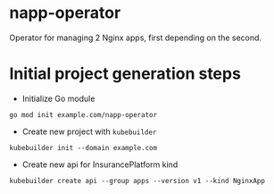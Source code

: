 napp-operator
=============

Operator for managing 2 Nginx apps, first depending on the second.


Initial project generation steps
================================

* Initialize Go module
```
go mod init example.com/napp-operator
```

* Create new project with `kubebuilder`
```
kubebuilder init --domain example.com
```

* Create new api for InsurancePlatform kind
```
kubebuilder create api --group apps --version v1 --kind NginxApp
```

